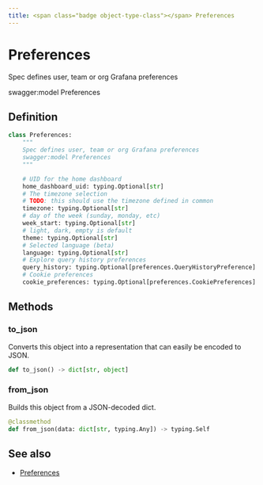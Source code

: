 ```yaml
---
title: <span class="badge object-type-class"></span> Preferences
---
```

# <span class="badge object-type-class"></span> Preferences

Spec defines user, team or org Grafana preferences

swagger:model Preferences

## Definition

```python
class Preferences:
    """
    Spec defines user, team or org Grafana preferences
    swagger:model Preferences
    """

    # UID for the home dashboard
    home_dashboard_uid: typing.Optional[str]
    # The timezone selection
    # TODO: this should use the timezone defined in common
    timezone: typing.Optional[str]
    # day of the week (sunday, monday, etc)
    week_start: typing.Optional[str]
    # light, dark, empty is default
    theme: typing.Optional[str]
    # Selected language (beta)
    language: typing.Optional[str]
    # Explore query history preferences
    query_history: typing.Optional[preferences.QueryHistoryPreference]
    # Cookie preferences
    cookie_preferences: typing.Optional[preferences.CookiePreferences]
```
## Methods

### <span class="badge object-method"></span> to_json

Converts this object into a representation that can easily be encoded to JSON.

```python
def to_json() -> dict[str, object]
```

### <span class="badge object-method"></span> from_json

Builds this object from a JSON-decoded dict.

```python
@classmethod
def from_json(data: dict[str, typing.Any]) -> typing.Self
```

## See also

 * <span class="badge builder"></span> [Preferences](./builder-Preferences.md)
